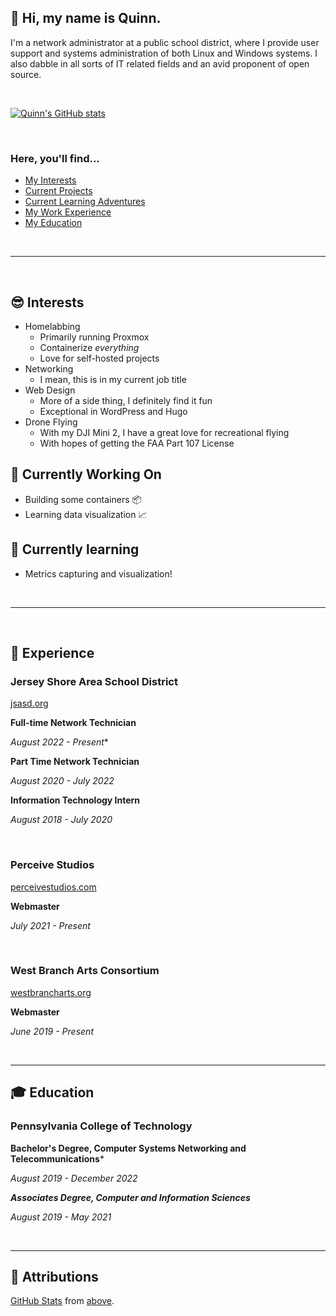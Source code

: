 ## 👋 Hi, my name is Quinn.

I'm a network administrator at a public school district, where I provide user support and systems administration of both Linux and Windows systems. I also dabble in all sorts of IT related fields and an avid proponent of open source.

&nbsp;

[![Quinn's GitHub stats](https://github-readme-stats.vercel.app/api?username=TheQuib&show_icons=true&theme=radical)](https://github.com/anuraghazra/github-readme-stats)

&nbsp;

### Here, you'll find...

 - [My Interests](#-interests)
 - [Current Projects](#-currently-working-on)
 - [Current Learning Adventures](#-currently-learning)
 - [My Work Experience](#-experience)
 - [My Education](#-education)

&nbsp;

------

&nbsp;

## 😎 Interests

 - Homelabbing
   - Primarily running Proxmox
   - Containerize *everything*
   - Love for self-hosted projects
 - Networking
   - I mean, this is in my current job title
 - Web Design
   - More of a side thing, I definitely find it fun
   - Exceptional in WordPress and Hugo
 - Drone Flying
   - With my DJI Mini 2, I have a great love for recreational flying
   - With hopes of getting the FAA Part 107 License


## 🔭 Currently Working On

 - Building some containers 📦
 - Learning data visualization 📈

## 🌱 Currently learning

 - Metrics capturing and visualization!

&nbsp;

--------

&nbsp;

## 📜 Experience

### Jersey Shore Area School District
[jsasd.org](https://www.jsasd.org)

**Full-time Network Technician**

*August 2022 - Present**


**Part Time Network Technician**

*August 2020 - July 2022*


**Information Technology Intern**

*August 2018 - July 2020*

&nbsp;

### Perceive Studios
[perceivestudios.com](https://perceivestudios.com)

**Webmaster**

*July 2021 - Present*

&nbsp;

### West Branch Arts Consortium
[westbrancharts.org](http://westbrancharts.org)

**Webmaster**

*June 2019 - Present*

&nbsp;

--------

## 🎓 Education

### Pennsylvania College of Technology

**Bachelor's Degree, Computer Systems Networking and Telecommunications***

*August 2019 - December 2022*

***Associates Degree, Computer and Information Sciences***

*August 2019 - May 2021*

&nbsp;

--------


## 🤝 Attributions

[GitHub Stats](https://github.com/anuraghazra/github-readme-stats) from [above](#hi-there-my-name-is-quinn).
